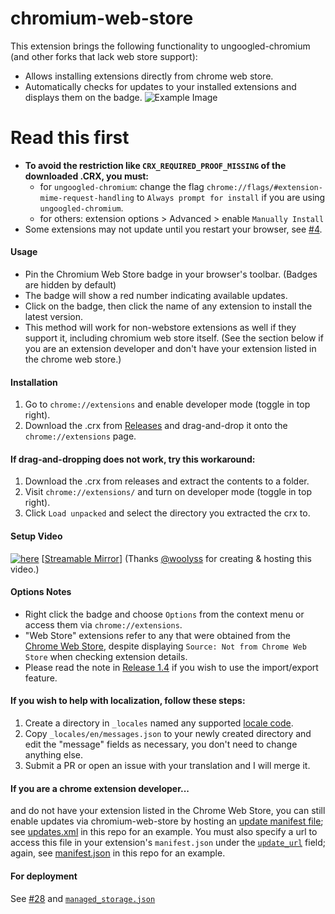# chromium-web-store
This extension brings the following functionality to ungoogled-chromium (and other forks that lack web store support):
- Allows installing extensions directly from chrome web store.
- Automatically checks for updates to your installed extensions and displays them on the badge.
![Example Image](https://raw.githubusercontent.com/NeverDecaf/chromium-web-store/master/sample2.PNG)
# Read this first
- **To avoid the restriction like `CRX_REQUIRED_PROOF_MISSING` of the downloaded .CRX, you must:**
  - for `ungoogled-chromium`: change the flag `chrome://flags/#extension-mime-request-handling` to `Always prompt for install` if you are using `ungoogled-chromium`.
  - for others: extension options > Advanced > enable `Manually Install`
- Some extensions may not update until you restart your browser, see [#4](https://github.com/NeverDecaf/chromium-web-store/issues/4).
#### Usage
- Pin the Chromium Web Store badge in your browser's toolbar. (Badges are hidden by default)
- The badge will show a red number indicating available updates.
- Click on the badge, then click the name of any extension to install the latest version.
- This method will work for non-webstore extensions as well if they support it, including chromium web store itself. (See the section below if you are an extension developer and don't have your extension listed in the chrome web store.)
#### Installation
1. Go to `chrome://extensions` and enable developer mode (toggle in top right).
2. Download the .crx from [Releases](https://github.com/NeverDecaf/chromium-web-store/releases/latest) and drag-and-drop it onto the `chrome://extensions` page.
#### If drag-and-dropping does not work, try this workaround:
1. Download the .crx from releases and extract the contents to a folder.
2. Visit `chrome://extensions/` and turn on developer mode (toggle in top right).
3. Click `Load unpacked` and select the directory you extracted the crx to.
#### Setup Video
[![here](https://raw.githubusercontent.com/NeverDecaf/chromium-web-store/master/video_thumbnail.png)](https://chromium.woolyss.com/f/video-extension-chromium-web-store.mp4)
[[Streamable Mirror](https://streamable.com/655nn)] (Thanks [@woolyss](https://github.com/woolyss) for creating & hosting this video.)
#### Options Notes
- Right click the badge and choose `Options` from the context menu or access them via `chrome://extensions`.
- "Web Store" extensions refer to any that were obtained from the [Chrome Web Store](https://chrome.google.com/webstore/category/extensions), despite displaying `Source: Not from Chrome Web Store` when checking extension details.
- Please read the note in [Release 1.4](https://github.com/NeverDecaf/chromium-web-store/releases/tag/v1.4.0) if you wish to use the import/export feature.
#### If you wish to help with localization, follow these steps:
1. Create a directory in `_locales` named any supported [locale code](https://developer.chrome.com/webstore/i18n?csw=1#localeTable).
2. Copy `_locales/en/messages.json` to your newly created directory and edit the "message" fields as necessary, you don't need to change anything else.
3. Submit a PR or open an issue with your translation and I will merge it.
#### If you are a chrome extension developer...
and do not have your extension listed in the Chrome Web Store, you can still enable updates via chromium-web-store by hosting an [update manifest file](https://developer.chrome.com/apps/autoupdate#update_manifest); see [updates.xml](https://github.com/NeverDecaf/chromium-web-store/blob/master/updates.xml) in this repo for an example. You must also specify a url to access this file in your extension's `manifest.json` under the [`update_url`](https://developer.chrome.com/apps/autoupdate#update_url) field; again, see [manifest.json](https://github.com/NeverDecaf/chromium-web-store/blob/master/src/manifest.json) in this repo for an example.
#### For deployment
See [#28](https://github.com/NeverDecaf/chromium-web-store/issues/28) and [`managed_storage.json`](https://github.com/NeverDecaf/chromium-web-store/blob/master/src/managed_storage.json)
